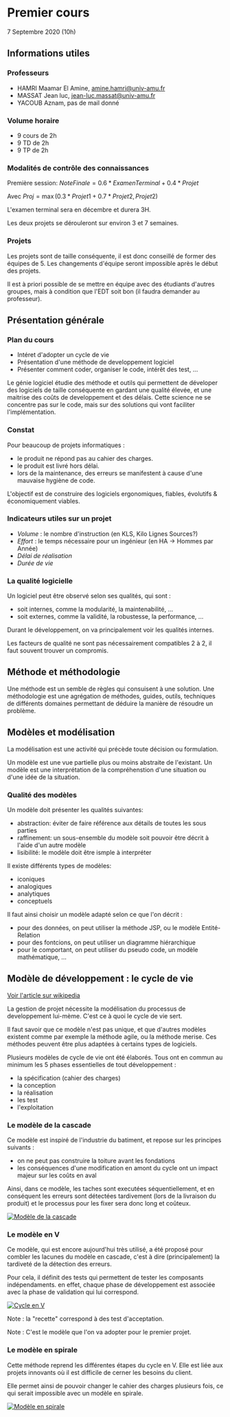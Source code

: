 # Premier cours

7 Septembre 2020 (10h)

## Informations utiles

### Professeurs

- HAMRI Maamar El Amine, [amine.hamri@univ-amu.fr](mailto:amine.hamri@univ-amu.fr)
- MASSAT Jean luc, [jean-luc.massat@univ-amu.fr](mailto:jean-luc.massat@univ-amu.fr)
- YACOUB Aznam, pas de mail donné 

### Volume horaire

- 9 cours de 2h
- 9 TD de 2h
- 9 TP de 2h

### Modalités de contrôle des connaissances

Première session:
$NoteFinale = 0.6 * ExamenTerminal + 0.4 * Projet$

Avec $Proj = \max(0.3 * Projet1 + 0.7 * Projet2, Projet2)$

L'examen terminal sera en décembre et durera 3H.

Les deux projets se dérouleront sur environ 3 et 7 semaines.

### Projets

Les projets sont de taille conséquente, il est donc conseillé de former des équipes de 5. Les changements d'équipe seront impossible après le début des projets.

Il est à priori possible de se mettre en équipe avec des étudiants d'autres groupes, mais à condition que l'EDT soit bon (il faudra demander au professeur).

## Présentation générale

### Plan du cours

- Intéret d'adopter un cycle de vie
- Présentation d'une méthode de developpement logiciel
- Présenter comment coder, organiser le code, intérêt des test, ...

Le génie logiciel étudie des méthode et outils qui permettent de déveloper des logiciels de taille conséquente en gardant une qualité élevée, et une maitrise des coûts de developpement et des délais. Cette science ne se concentre pas sur le code, mais sur des solutions qui vont faciliter l'implémentation.

### Constat

Pour beaucoup de projets informatiques :

- le produit ne répond pas au cahier des charges.
- le produit est livré hors délai.
- lors de la maintenance, des erreurs se manifestent à cause d'une mauvaise hygiène de code.

L'objectif est de construire des logiciels ergonomiques, fiables, évolutifs & économiquement viables.

### Indicateurs utiles sur un projet

 - *Volume* : le nombre d'instruction (en KLS, Kilo Lignes Sources?)
 - *Effort* : le temps nécessaire pour un ingénieur (en HA -> Hommes par Année)
 - *Délai de réalisation*
 - *Durée de vie*

### La qualité logicielle

Un logiciel peut être observé selon ses qualités, qui sont :

- soit internes, comme la modularité, la maintenabilité, ...
- soit externes, comme la validité, la robustesse, la performance, ...

Durant le développement, on va principalement voir les qualités internes.

Les facteurs de qualité ne sont pas nécessairement compatibles 2 à 2, il faut souvent trouver un compromis.

## Méthode et méthodologie

Une méthode est un semble de règles qui consuisent à une solution.
Une méthodologie est une agrégation de méthodes, guides, outils, techniques de différents domaines permettant de déduire la manière de résoudre un problème.

## Modèles et modélisation

La modélisation est une activité qui précède toute décision ou formulation.

Un modèle est une vue partielle plus ou moins abstraite de l'existant.
Un modèle est une interprétation de la compréhenstion d'une situation ou d'une idée de la situation.

### Qualité des modèles

Un modèle doit présenter les qualités suivantes:
- abstraction: éviter de faire référence aux détails de toutes les sous parties
- raffinement: un sous-ensemble du modèle soit pouvoir être décrit à l'aide d'un autre modèle
- lisibilité: le modèle doit être ismple à interpréter

Il existe différents types de modèles:

- iconiques
- analogiques
- analytiques
- conceptuels

Il faut ainsi choisir un modèle adapté selon ce que l'on décrit :

- pour des données, on peut utiliser la méthode JSP, ou le modèle Entité-Relation
- pour des fontcions, on peut utiliser un diagramme hiérarchique
- pour le comportant, on peut utiliser du pseudo code, un modèle mathématique, ...

## Modèle de développement : le cycle de vie

[Voir l'article sur wikipedia](https://fr.wikipedia.org/wiki/Cycle_de_d%C3%A9veloppement_(logiciel))

La gestion de projet nécessite la modélisation du processus de developpement lui-mème. C'est ce à quoi le cycle de vie sert.

Il faut savoir que ce modèle n'est pas unique, et que d'autres modèles existent comme par exemple la méthode agile, ou la méthode merise. Ces méthodes peuvent être plus adaptées à certains types de logiciels.

Plusieurs modèles de cycle de vie ont été élaborés. Tous ont en commun au minimum les 5 phases essentielles de tout développement :

- la spécification (cahier des charges)
- la conception
- la réalisation
- les test
- l'exploitation

### Le modèle de la cascade

Ce modèle est inspiré de l'industrie du batiment, et repose sur les principes suivants :

- on ne peut pas construire la toiture avant les fondations
- les conséquences d'une modification en amont du cycle ont un impact majeur sur les coûts en aval 

Ainsi, dans ce modèle, les taches sont executées séquentiellement, et en conséquent les erreurs sont détectées tardivement (lors de la livraison du produit) et le processus pour les fixer sera donc long et coûteux.

[![Modèle de la cascade](cascade.svg)](https://fr.wikipedia.org/wiki/Cycle_de_d%C3%A9veloppement_(logiciel)#/media/Fichier:Mod%C3%A8le_en_cascde.svg)

### Le modèle en V

Ce modèle, qui est encore aujourd'hui très utilisé, a été proposé pour combler les lacunes du modèle en cascade, c'est à dire (principalement) la tardiveté de la détection des erreurs.

Pour cela, il définit des tests qui permettent de tester les composants indépendaments. en effet, chaque phase de développement est associée avec la phase de validation qui lui correspond.

[![Cycle en V](v.svg)](https://fr.wikipedia.org/wiki/Cycle_de_d%C3%A9veloppement_(logiciel)#/media/Fichier:Cycle_de_developpement_en_v.svg)

Note : la "recette" correspond à des test d'acceptation.

Note : C'est le modèle que l'on va adopter pour le premier projet.

### Le modèle en spirale

Cette méthode reprend les différentes étapes du cycle en V. Elle est liée aux projets innovants où il est difficile de cerner les besoins du client.

Elle permet ainsi de pouvoir changer le cahier des charges plusieurs fois, ce qui serait impossible avec un modèle en spirale.

[![Modèle en spirale](spirale.svg)](https://fr.wikipedia.org/wiki/Mod%C3%A8le_en_spirale#/media/Fichier:Spirale_(Boehm,_1988).svg)

